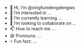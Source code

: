- 👋 Hi, I’m @xingfunidengdengwo
- 👀 I’m interested in ...
- 🌱 I’m currently learning ...
- 💞️ I’m looking to collaborate on ...
- 📫 How to reach me ...
- 😄 Pronouns: ...
- ⚡ Fun fact: ...

<!---
xingfunidengdengwo/xingfunidengdengwo is a ✨ special ✨ repository because its `README.md` (this file) appears on your GitHub profile.
You can click the Preview link to take a look at your changes.
--->
